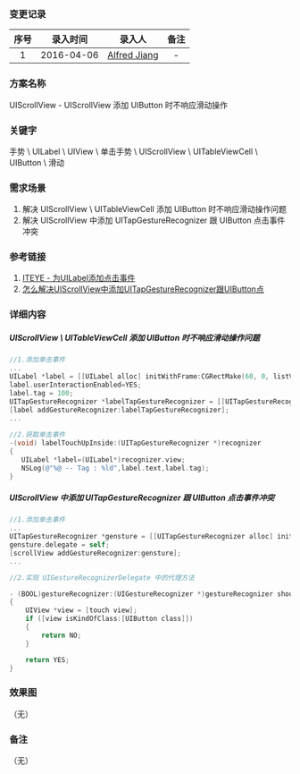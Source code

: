 ### 变更记录

| 序号 | 录入时间 | 录入人 | 备注 |
|:--------:|:--------:|:--------:|:--------:|
| 1 | 2016-04-06 | [Alfred Jiang](https://github.com/viktyz) | - |

### 方案名称

UIScrollView - UIScrollView 添加 UIButton 时不响应滑动操作

### 关键字

手势 \  UILabel \ UIView \ 单击手势 \  UIScrollView \ UITableViewCell \ UIButton \ 滑动

### 需求场景

1. 解决 UIScrollView \ UITableViewCell 添加 UIButton 时不响应滑动操作问题
2. 解决 UIScrollView 中添加 UITapGestureRecognizer 跟 UIButton 点击事件冲突

### 参考链接

1. [ITEYE - 为UILabel添加点击事件](http://bewithme.iteye.com/blog/2191151)
2. [怎么解决UIScrollView中添加UITapGestureRecognizer跟UIButton点](http://www.07net01.com/zhishi/292537.html)

### 详细内容

##### UIScrollView \ UITableViewCell 添加 UIButton 时不响应滑动操作问题

```objectivec
//1.添加单击事件
...
UILabel *label = [[UILabel alloc] initWithFrame:CGRectMake(60, 0, listV.frame.size.width - 60, listV.frame.size.height)];  
label.userInteractionEnabled=YES;  
label.tag = 100;
UITapGestureRecognizer *labelTapGestureRecognizer = [[UITapGestureRecognizer alloc]initWithTarget:self action:@selector(labelTouchUpInside:)];  
[label addGestureRecognizer:labelTapGestureRecognizer];  
...
  
//2.获取单击事件
-(void) labelTouchUpInside:(UITapGestureRecognizer *)recognizer
{  
   UILabel *label=(UILabel*)recognizer.view;  
   NSLog(@"%@ -- Tag : %ld",label.text,label.tag);  
} 
```

##### UIScrollView 中添加 UITapGestureRecognizer 跟 UIButton 点击事件冲突

```objectivec
//1.添加单击事件
...
UITapGestureRecognizer *gensture = [[UITapGestureRecognizer alloc] initWithTarget:self action:@selector(scrollViewTapAction)];
gensture.delegate = self;
[scrollView addGestureRecognizer:gensture];
...

//2.实现 UIGestureRecognizerDelegate 中的代理方法

- (BOOL)gestureRecognizer:(UIGestureRecognizer *)gestureRecognizer shouldReceiveTouch:(UITouch *)touch
{ 
    UIView *view = [touch view]; 
    if ([view isKindOfClass:[UIButton class]]) 
    { 
        return NO; 
    } 

    return YES;
}

```

### 效果图
（无）

### 备注
（无）
